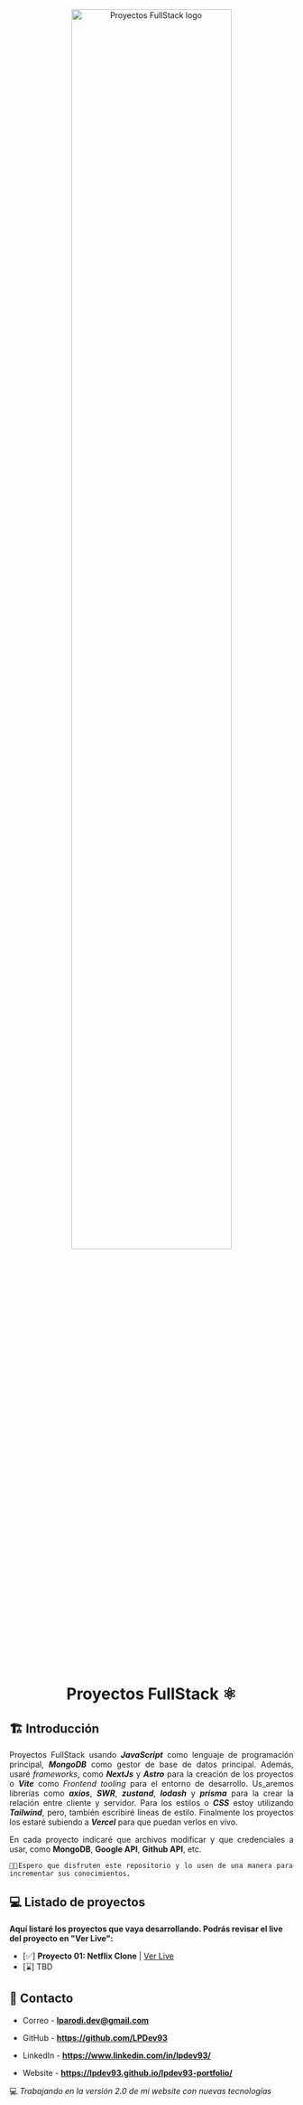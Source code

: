 <div align="center">

<img alt="Proyectos FullStack logo" src="https://i.ytimg.com/vi/ly3m6mv5qvg/maxresdefault.jpg" width="75%" height="auto" />

# Proyectos FullStack ⚛️

<div align="justify">

## 🏗️ Introducción

Proyectos FullStack usando **_JavaScript_** como lenguaje de programación principal, **_MongoDB_** como gestor de base de datos principal. Además, usaré _frameworks_, como **_NextJs_** y **_Astro_** para la creación de los proyectos o **_Vite_** como _Frontend tooling_ para el entorno de desarrollo. Us_aremos librerías como **_axios_**, **_SWR_**, **_zustand_**, **_lodash_** y **_prisma_** para la crear la relación entre cliente y servidor. Para los estilos o **_CSS_** estoy utilizando **_Tailwind_**, pero, también escribiré líneas de estilo. Finalmente los proyectos los estaré subiendo a **_Vercel_** para que puedan verlos en vivo.

En cada proyecto indicaré que archivos modificar y que credenciales a usar, como **MongoDB**, **Google API**, **Github API**, etc.

    👨‍💻Espero que disfruten este repositorio y lo usen de una manera para incrementar sus conocimientos.

</div>

</div>



## 💻 Listado de proyectos

**Aquí listaré los proyectos que vaya desarrollando. Podrás revisar el live del proyecto en "Ver Live":**

- [✅] **Proyecto 01: Netflix Clone** | [Ver Live](https://lpdev-devops-startup.surge.sh/)
- [⌛] TBD

## 📩 Contacto

- Correo - **lparodi.dev@gmail.com**

- GitHub - **https://github.com/LPDev93**

- LinkedIn - **https://www.linkedin.com/in/lpdev93/**

- Website - **https://lpdev93.github.io/lpdev93-portfolio/**

💻 _Trabajando en la versión 2.0 de mi website con nuevas tecnologías_
